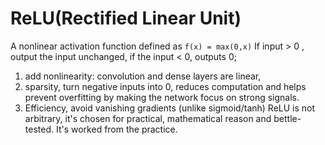 # ReLU(Rectified Linear Unit)
A nonlinear activation function defined as `f(x) = max(0,x)`
If input > 0 , output the input unchanged, if the input < 0, outputs 0;
1. add nonlinearity: convolution and dense layers are linear,
2. sparsity, turn negative inputs into 0, reduces computation and helps prevent overfitting by making the network focus on strong signals.
3. Efficiency, avoid vanishing gradients (unlike sigmoid/tanh)
ReLU is not arbitrary, it's chosen for practical, mathematical reason and bettle-tested.
It's worked from the practice.
